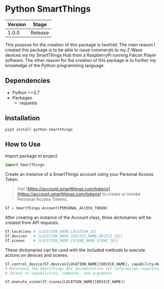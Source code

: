 # Python SmartThings

| Version | Stage   |
| ------- | ------- |
|  1.0.0  | Release |

This purpose for the creation of this package is twofold. The main reason I
created this package is to be able to issue commands to my Z-Wave devices via
my SmartThings Hub from a RaspberryPi running Falcon Player software. The other
reason for the creation of this package is to further my knowledge of the Python
programming language.

## Dependencies

- Python >=3.7
- Packages
  - requests

## Installation

```
pip3 install python-smartthings
```

## How to Use

Import package to project.

```python
import SmartThings
```

Create an instance of a SmartThings account using your Personal Access Token.

> Vist [https://account.smartthings.com/tokens](https://account.smartthings.com/tokens)
> to create or revoke Personal Access Tokens.

```python
ST = SmartThings.Account(PERSONAL_ACCESS_TOKEN)
```

After creating an instance of the Account class, three dictionaries will be
created from API requests.

```python
ST.locations # {LOCATION_NAME:LOCATION_ID}
ST.devices   # {LOCATION_NAME:{DEVICE_NAME:DEVICE_ID}}
ST.scenes    # {LOCATION_NAME:{SCENE_NAME:SCENE_ID}}
```

These dictionaries can be used with the included methods to execute actions on
devices and scenes.

```python
ST.control_device(ST.devices[LOCATION_NAME][DEVICE_NAME], capability=None, command=None, arguments=None)
# Reference the SmartThings API documentation for information regarding the
# format of capabilities, commands, and arguments

ST.execute_scene(ST.scenes[LOCATION_NAME][DEVICE_NAME])
```